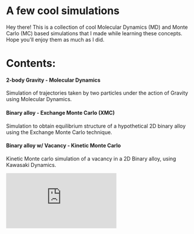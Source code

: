 # A few cool simulations
Hey there! This is a collection of cool Molecular Dynamics (MD) and Monte Carlo (MC) based simulations that I made while learning these concepts. Hope you'll enjoy them as much as I did.

# Contents:

#### 2-body Gravity - Molecular Dynamics

Simulation of trajectories taken by two particles under the action of Gravity using Molecular Dynamics.

#### Binary alloy - Exchange Monte Carlo (XMC)

Simulation to obtain equilibrium structure of a hypothetical 2D binary alloy using the Exchange Monte Carlo technique.

#### Binary alloy w/ Vacancy - Kinetic Monte Carlo

Kinetic Monte carlo simulation of a vacancy in a 2D Binary alloy, using Kawasaki Dynamics.

![equation](http://latex.codecogs.com/gif.latex?Concentration%3D%5Cfrac%7BTotalTemplate%7D%7BTotalVolume%7D)
